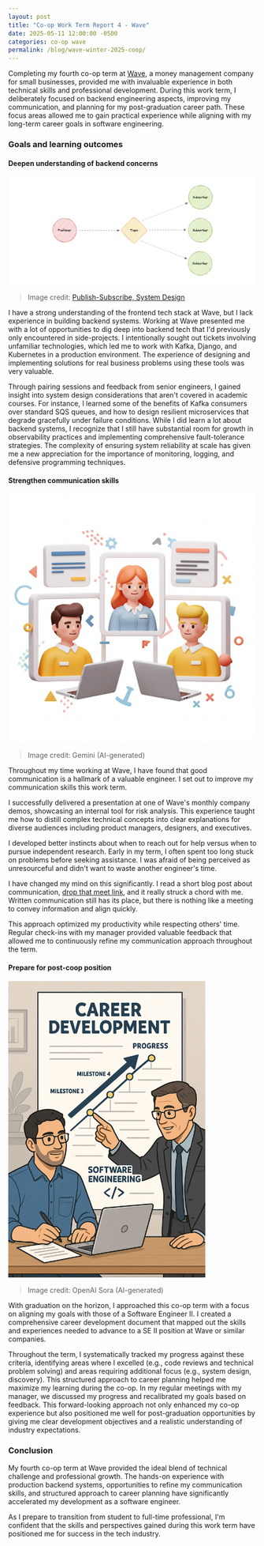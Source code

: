 ```yaml
---
layout: post
title: "Co-op Work Term Report 4 - Wave"
date: 2025-05-11 12:00:00 -0500
categories: co-op wave
permalink: /blog/wave-winter-2025-coop/
---
```


Completing my fourth co-op term at [Wave](https://www.waveapps.com/), a money management company for small businesses, provided me with invaluable experience in both technical skills and professional development. During this work term, I deliberately focused on backend engineering aspects, improving my communication, and planning for my post-graduation career path. These focus areas allowed me to gain practical experience while aligning with my long-term career goals in software engineering.

### Goals and learning outcomes

#### Deepen understanding of backend concerns

![Single producer points to Topic points to multiple subscribers](/images/blog-coop-work-term-report-4-kafka.png)

> Image credit: [Publish-Subscribe, System Design](https://github.com/karanpratapsingh/system-design#publish-subscribe)

I have a strong understanding of the frontend tech stack at Wave, but I lack experience in building backend systems.
Working at Wave presented me with a lot of opportunities to dig deep into backend tech that I'd previously only encountered in side-projects. I intentionally sought out tickets involving unfamiliar technologies, which led me to work with Kafka, Django, and Kubernetes in a production environment. The experience of designing and implementing solutions for real business problems using these tools was very valuable.

Through pairing sessions and feedback from senior engineers, I gained insight into system design considerations that aren't covered in academic courses. For instance, I learned some of the benefits of Kafka consumers over standard SQS queues, and how to design resilient microservices that degrade gracefully under failure conditions. While I did learn a lot about backend systems, I recognize that I still have substantial room for growth in observability practices and implementing comprehensive fault-tolerance strategies. The complexity of ensuring system reliability at scale has given me a new appreciation for the importance of monitoring, logging, and defensive programming techniques.

#### Strengthen communication skills

![Three engineers in a virtual meeting](/images/blog-coop-work-term-report-4-communication.png)

> Image credit: Gemini (AI-generated)

Throughout my time working at Wave, I have found that good communication is a hallmark of a valuable engineer. I set out to improve my communication skills this work term.

I successfully delivered a presentation at one of Wave's monthly company demos, showcasing an internal tool for risk analysis. This experience taught me how to distill complex technical concepts into clear explanations for diverse audiences including product managers, designers, and executives.

I developed better instincts about when to reach out for help versus when to pursue independent research. Early in my term, I often spent too long stuck on problems before seeking assistance. I was afraid of being perceived as unresourceful and didn't want to waste another engineer's time.

I have changed my mind on this significantly. I read a short blog post about communication, [drop that meet link](https://sunilpai.dev/posts/drop-that-meet-link/), and it really struck a chord with me. Written communication still has its place, but there is nothing like a meeting to convey information and align quickly.

This approach optimized my productivity while respecting others' time. Regular check-ins with my manager provided valuable feedback that allowed me to continuously refine my communication approach throughout the term.

#### Prepare for post-coop position

<img alt="A male engineer with his male manager building a career development document with progress tracking and milestone markers for software engineering advancement" src="/images/blog-coop-work-term-report-4-career.png" width="400">

> Image credit: OpenAI Sora (AI-generated)

With graduation on the horizon, I approached this co-op term with a focus on aligning my goals with those of a Software Engineer II. I created a comprehensive career development document that mapped out the skills and experiences needed to advance to a SE II position at Wave or similar companies.

Throughout the term, I systematically tracked my progress against these criteria, identifying areas where I excelled (e.g., code reviews and technical problem solving) and areas requiring additional focus (e.g., system design, discovery). This structured approach to career planning helped me maximize my learning during the co-op. In my regular meetings with my manager, we discussed my progress and recalibrated my goals based on feedback. This forward-looking approach not only enhanced my co-op experience but also positioned me well for post-graduation opportunities by giving me clear development objectives and a realistic understanding of industry expectations.

### Conclusion

My fourth co-op term at Wave provided the ideal blend of technical challenge and professional growth. The hands-on experience with production backend systems, opportunities to refine my communication skills, and structured approach to career planning have significantly accelerated my development as a software engineer.

As I prepare to transition from student to full-time professional, I'm confident that the skills and perspectives gained during this work term have positioned me for success in the tech industry.
